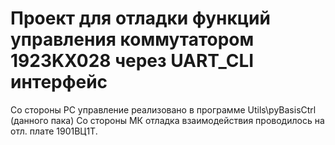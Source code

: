 ﻿# Проект для отладки функций управления коммутатором 1923KX028 через UART_CLI интерфейс

Со стороны PC управление реализовано в программе Utils\pyBasisCtrl (данного пака)
Со стороны МК отладка взаимодействия проводилось на отл. плате 1901ВЦ1Т.




